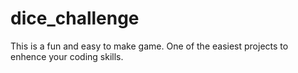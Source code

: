 # dice_challenge
This is a fun and easy to make game. One of the easiest projects to enhence your coding skills. 
